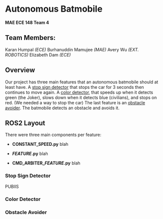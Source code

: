 # Autonomous Batmobile
**MAE ECE 148 Team 4**

## Team Members:
Karan Humpal *(ECE)*
Burhanuddin Mamujee *(MAE)*
Avery Wu *(EXT. ROBOTICS)*
Elizabeth Dam *(ECE)*

## Overview
Our project has three main features that an autonomous batmobile should at least have. A [stop sign detector](#stop-sign-detector) that stops the car for 3 seconds then continues to move again. A [color detector](#color-detector), that speeds up when it detects green (the Joker), slows down when it detects blue (civilians), and stops on red. (We needed a way to stop the car) The last feature is an [obstacle avoider](#obstacle-avoider). The batmobile detects an obstacle and avoids it.

## ROS2 Layout
There were three main components per feature:
* **CONSTANT_SPEED.py**
blah

* ***FEATURE*.py**
blah

* **CMD_ARBITER_*FEATURE*.py**
blah

### Stop Sign Detector
PUBlIS

### Color Detector

### Obstacle Avoider





